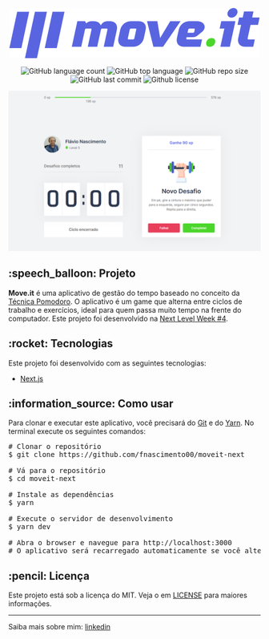 <div id="readme" class="Box-body readme blob js-code-block-container">
  <article class="markdown-body entry-content p-3 p-md-6" itemprop="text">
    <p align="center"><img alt="Move.it" src="https://github.com/fnascimento00/moveit-next/blob/main/.github/logo.svg"></p>
    <p align="center">
      <img alt="GitHub language count" src="https://img.shields.io/github/languages/count/fnascimento00/moveit-next">
      <img alt="GitHub top language" src="https://img.shields.io/github/languages/top/fnascimento00/moveit-next">
      <img alt="GitHub repo size" src="https://img.shields.io/github/repo-size/fnascimento00/moveit-next">
      <img alt="GitHub last commit" src="https://img.shields.io/github/last-commit/fnascimento00/moveit-next">
      <img alt="Github license" src="https://img.shields.io/github/license/fnascimento00/moveit-next">
    </p>
    <p align="center"><img alt="Move.it" src="https://github.com/fnascimento00/moveit-next/blob/main/.github/landing.png"></p>
    <h2>:speech_balloon: Projeto</h2>
    <p><strong>Move.it</strong> é uma aplicativo de gestão do tempo baseado no conceito da <a href="https://francescocirillo.com/pages/pomodoro-technique" rel="nofollow" target="_blank">Técnica Pomodoro</a>. O aplicativo é um game que alterna entre ciclos de trabalho e exercícios, ideal para quem passa muito tempo na frente do computador. Este projeto foi desenvolvido na <a href="https://nextlevelweek.com/" rel="nofollow" target="_blank">Next Level Week #4</a>.</p>
    <h2>:rocket: Tecnologias</h2>
    <p>Este projeto foi desenvolvido com as seguintes tecnologias:</p>
    <ul>
      <li><a href="https://nextjs.org/" rel="nofollow" target="_blank">Next.js</a></li>
    </ul>
    <h2>:information_source:</a> Como usar </h2>
    <p>Para clonar e executar este aplicativo, você precisará do <a href="https://git-scm.com" rel="nofollow" target="_blank">Git</a> e do <a href="https://legacy.yarnpkg.com" rel="nofollow" target="_blank">Yarn</a>. No terminal execute os seguintes comandos:</p>
    <div class="highlight highlight-source-shell">
      <pre><span class="pl-c"><span class="pl-c">#</span> Clonar o repositório</span>
$ git clone https://github.com/fnascimento00/moveit-next <br/>
<span class="pl-c"><span class="pl-c">#</span> Vá para o repositório</span>
$ <span class="pl-c1">cd</span> moveit-next <br/>
<span class="pl-c"><span class="pl-c">#</span> Instale as dependências</span>
$ yarn <br/>
<span class="pl-c"><span class="pl-c">#</span> Execute o servidor de desenvolvimento</span>
$ yarn dev <br/>
<span class="pl-c"><span class="pl-c">#</span> Abra o browser e navegue para http://localhost:3000</span>
<span class="pl-c"><span class="pl-c">#</span> O aplicativo será recarregado automaticamente se você alterar qualquer um dos arquivos de origem.</span></pre>
</div>
    <h2>:pencil: Licença</h2>
    <p>Este projeto está sob a licença do MIT. Veja o em <a href="https://github.com/fnascimento00/moveit-next/blob/main/LICENSE" rel="nofollow">LICENSE</a> para maiores informações.</p>
    <hr>
    <p>Saiba mais sobre mim: <a href="https://www.linkedin.com/in/flávio-nascimento-8089a232/" rel="nofollow" target="_blank">linkedin</a></p>
  </article>
</div>
